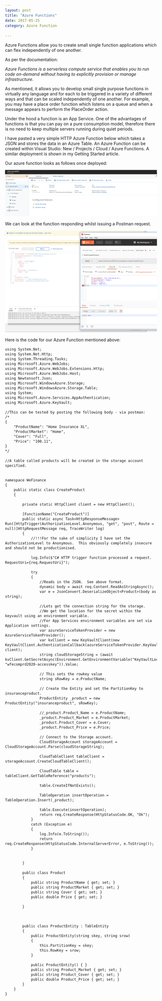 ```yaml
---
layout: post
title: "Azure Functions"
date: 2017-05-25
category: Azure Function

---
```

Azure Functions allow you to create small single function applications which can flex independently of one another.

As per the documentation:

*Azure Functions is a serverless compute service that enables you to run code on-demand without having to explicitly provision or manage infrastructure.*

As mentioned, it allows you to develop small single purpose functions in virtually any language and for each to be triggered in a variety of different ways and that can be scaled independently of one another.  For example, you may have a place order function which listens on a queue and when a message appears to perform the PlaceOrder action.

Under the hood a function is an App Service.  One of the advantages of functions is that you can pay on a pure consumption model, therefore there is no need to keep multiple servers running during quiet periods.

I have pasted a very simple HTTP Azure Function below which takes a JSON and stores the data in an Azure Table.  An Azure Function can be created within Visual Studio: New / Projects / Cloud / Azure Functions.  A similar deployment is shown in my Getting Started article.

Our azure function looks as follows once deployed:

![](/images/Azure-Function-01.png)

We can look at the function responding whilst issuing a Postman request.

![](/images/Azure-Function-02.png)

Here is the code for our Azure Function mentioned above: 

~~~~~~
using System.Net;
using System.Net.Http;
using System.Threading.Tasks;
using Microsoft.Azure.WebJobs;
using Microsoft.Azure.WebJobs.Extensions.Http;
using Microsoft.Azure.WebJobs.Host;
using Newtonsoft.Json;
using Microsoft.WindowsAzure.Storage;
using Microsoft.WindowsAzure.Storage.Table;
using System;
using Microsoft.Azure.Services.AppAuthentication;
using Microsoft.Azure.KeyVault;

//This can be tested by posting the following body - via postman:
/*
{
    "ProductName": "Home Insurance XL",
    "ProductMarket": "Home",
    "Cover": "Full",
    "Price": "100.11",
}
*/

//A table called products will be created in the storage account specified.


namespace WeFinance
{
    public static class CreateProduct
    {

        private static HttpClient client = new HttpClient();

        [FunctionName("CreateProduct")]
        public static async Task<HttpResponseMessage> Run([HttpTrigger(AuthorizationLevel.Anonymous, "get", "post", Route = null)]HttpRequestMessage req, TraceWriter log)
        {
            //!!!For the sake of simplicity I have set the AuthorizationLevel to Anonymous.  This obviously completely insecure and should not be productionised.

            log.Info($"C# HTTP trigger function processed a request. RequestUri={req.RequestUri}");

            try
            {
                //Reads in the JSON.  See above format.
                dynamic body = await req.Content.ReadAsStringAsync();
                var e = JsonConvert.DeserializeObject<Product>(body as string);

                //Lets get the connection string for the storage.
                //We get the location for the secret within the keyvault using an environment variable. 
                //For App Services environment variables are set via Application settings.
                var azureServiceTokenProvider = new AzureServiceTokenProvider();
                var kvClient = new KeyVaultClient(new KeyVaultClient.AuthenticationCallback(azureServiceTokenProvider.KeyVaultTokenCallback), client);
                string cloudStorageString = (await kvClient.GetSecretAsync(Environment.GetEnvironmentVariable("KeyVaultLocation"), "wfecomprd2020-accesskey")).Value;

                // This sets the rowkey value
                string sRowKey = e.ProductName;

                // Create the Entity and set the PartitionKey to insuranceproduct.
                ProductEntity _product = new ProductEntity("insuranceproduct", sRowKey);

                //_product.Product_Name = e.ProductName;
                _product.Product_Market = e.ProductMarket;
                _product.Product_Cover = e.Cover;
                _product.Product_Price = e.Price;

                // Connect to the Storage account.
                CloudStorageAccount storageAccount = CloudStorageAccount.Parse(cloudStorageString);

                CloudTableClient tableClient = storageAccount.CreateCloudTableClient();

                CloudTable table = tableClient.GetTableReference("products");

                table.CreateIfNotExists();

                TableOperation insertOperation = TableOperation.Insert(_product);

                table.Execute(insertOperation);
                return req.CreateResponse(HttpStatusCode.OK, "Ok");
            }
            catch (Exception e)
            {
                log.Info(e.ToString());
                return req.CreateResponse(HttpStatusCode.InternalServerError, e.ToString());
            }

            
        }

        public class Product
        {
            public string ProductName { get; set; }
            public string ProductMarket { get; set; }
            public string Cover { get; set; }
            public double Price { get; set; }

        }



        public class ProductEntity : TableEntity
        {
            public ProductEntity(string skey, string srow)
            {
                this.PartitionKey = skey;
                this.RowKey = srow;
            }

            public ProductEntity() { }
            public string Product_Market { get; set; }
            public string Product_Cover { get; set; }
            public double Product_Price { get; set; }
        }
    }
}
~~~~~~